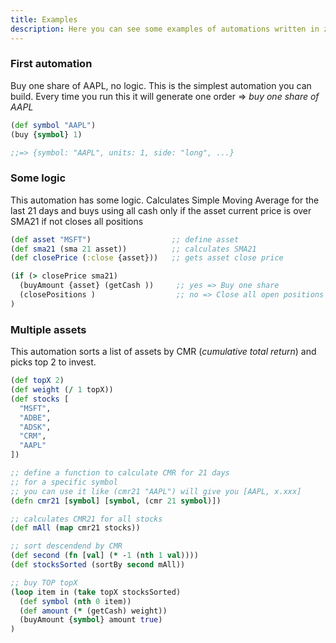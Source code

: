 ```yaml
---
title: Examples
description: Here you can see some examples of automations written in zplang
---
```


### First automation

Buy one share of AAPL, no logic. This is the simplest automation you can build. Every time you run this it will generate one order => _buy one share of AAPL_

```clojure
(def symbol "AAPL")
(buy {symbol} 1)

;;=> {symbol: "AAPL", units: 1, side: "long", ...}
```

### Some logic

This automation has some logic.  Calculates Simple Moving Average for the last 21 days and buys using all cash only if the asset current price is over SMA21 if not closes all positions

```clojure
(def asset "MSFT")                  ;; define asset
(def sma21 (sma 21 asset))          ;; calculates SMA21
(def closePrice (:close {asset}))   ;; gets asset close price

(if (> closePrice sma21)
  (buyAmount {asset} (getCash ))     ;; yes => Buy one share
  (closePositions )                  ;; no => Close all open positions
)
```

### Multiple assets

This automation sorts a list of assets by CMR (_cumulative total return_) and picks top 2 to invest.

```clojure
(def topX 2)
(def weight (/ 1 topX))
(def stocks [
  "MSFT",
  "ADBE",
  "ADSK",
  "CRM",
  "AAPL"
])

;; define a function to calculate CMR for 21 days
;; for a specific symbol
;; you can use it like (cmr21 "AAPL") will give you [AAPL, x.xxx]
(defn cmr21 [symbol] [symbol, (cmr 21 symbol)])

;; calculates CMR21 for all stocks
(def mAll (map cmr21 stocks))

;; sort descendend by CMR
(def second (fn [val] (* -1 (nth 1 val))))
(def stocksSorted (sortBy second mAll))

;; buy TOP topX
(loop item in (take topX stocksSorted)
  (def symbol (nth 0 item))
  (def amount (* (getCash) weight))
  (buyAmount {symbol} amount true)
)
```
